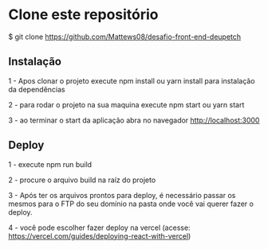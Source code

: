 
# Clone este repositório
$ git clone <https://github.com/Mattews08/desafio-front-end-deupetch>

## Instalação
 1 - Apos clonar o projeto execute npm install ou yarn install para instalação da dependências

 2 - para rodar o projeto na sua maquina execute npm start ou yarn start

 3 - ao terminar o start da aplicação abra no navegador <http://localhost:3000>


 ## Deploy

 1 - execute npm run build 

 2 - procure o arquivo build na raíz do projeto

3 - Após ter os arquivos prontos para deploy, é necessário passar os mesmos para o FTP do seu domínio na pasta onde você vai querer fazer o deploy.

4 - você pode escolher fazer deploy na vercel (acesse: <https://vercel.com/guides/deploying-react-with-vercel>)
